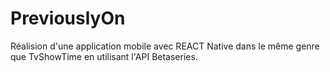 # PreviouslyOn
Réalision d'une application mobile avec REACT Native dans le même genre que TvShowTime en utilisant l'API Betaseries.

